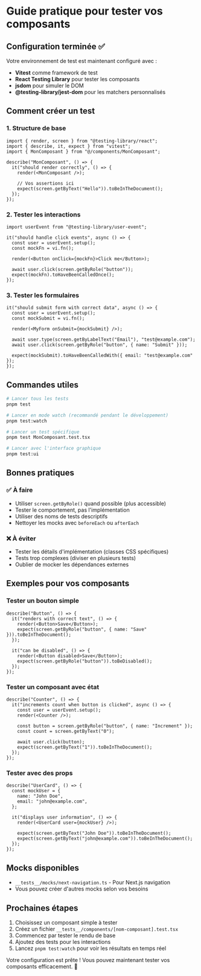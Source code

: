 # Guide pratique pour tester vos composants

## Configuration terminée ✅

Votre environnement de test est maintenant configuré avec :

- **Vitest** comme framework de test
- **React Testing Library** pour tester les composants
- **jsdom** pour simuler le DOM
- **@testing-library/jest-dom** pour les matchers personnalisés

## Comment créer un test

### 1. Structure de base

```tsx
import { render, screen } from "@testing-library/react";
import { describe, it, expect } from "vitest";
import { MonComposant } from "@/components/MonComposant";

describe("MonComposant", () => {
  it("should render correctly", () => {
    render(<MonComposant />);

    // Vos assertions ici
    expect(screen.getByText("Hello")).toBeInTheDocument();
  });
});
```

### 2. Tester les interactions

```tsx
import userEvent from "@testing-library/user-event";

it("should handle click events", async () => {
  const user = userEvent.setup();
  const mockFn = vi.fn();

  render(<Button onClick={mockFn}>Click me</Button>);

  await user.click(screen.getByRole("button"));
  expect(mockFn).toHaveBeenCalledOnce();
});
```

### 3. Tester les formulaires

```tsx
it("should submit form with correct data", async () => {
  const user = userEvent.setup();
  const mockSubmit = vi.fn();

  render(<MyForm onSubmit={mockSubmit} />);

  await user.type(screen.getByLabelText("Email"), "test@example.com");
  await user.click(screen.getByRole("button", { name: "Submit" }));

  expect(mockSubmit).toHaveBeenCalledWith({ email: "test@example.com" });
});
```

## Commandes utiles

```bash
# Lancer tous les tests
pnpm test

# Lancer en mode watch (recommandé pendant le développement)
pnpm test:watch

# Lancer un test spécifique
pnpm test MonComposant.test.tsx

# Lancer avec l'interface graphique
pnpm test:ui
```

## Bonnes pratiques

### ✅ À faire

- Utiliser `screen.getByRole()` quand possible (plus accessible)
- Tester le comportement, pas l'implémentation
- Utiliser des noms de tests descriptifs
- Nettoyer les mocks avec `beforeEach` ou `afterEach`

### ❌ À éviter

- Tester les détails d'implémentation (classes CSS spécifiques)
- Tests trop complexes (diviser en plusieurs tests)
- Oublier de mocker les dépendances externes

## Exemples pour vos composants

### Tester un bouton simple

```tsx
describe("Button", () => {
  it("renders with correct text", () => {
    render(<Button>Save</Button>);
    expect(screen.getByRole("button", { name: "Save" })).toBeInTheDocument();
  });

  it("can be disabled", () => {
    render(<Button disabled>Save</Button>);
    expect(screen.getByRole("button")).toBeDisabled();
  });
});
```

### Tester un composant avec état

```tsx
describe("Counter", () => {
  it("increments count when button is clicked", async () => {
    const user = userEvent.setup();
    render(<Counter />);

    const button = screen.getByRole("button", { name: "Increment" });
    const count = screen.getByText("0");

    await user.click(button);
    expect(screen.getByText("1")).toBeInTheDocument();
  });
});
```

### Tester avec des props

```tsx
describe("UserCard", () => {
  const mockUser = {
    name: "John Doe",
    email: "john@example.com",
  };

  it("displays user information", () => {
    render(<UserCard user={mockUser} />);

    expect(screen.getByText("John Doe")).toBeInTheDocument();
    expect(screen.getByText("john@example.com")).toBeInTheDocument();
  });
});
```

## Mocks disponibles

- `__tests__/mocks/next-navigation.ts` - Pour Next.js navigation
- Vous pouvez créer d'autres mocks selon vos besoins

## Prochaines étapes

1. Choisissez un composant simple à tester
2. Créez un fichier `__tests__/components/[nom-composant].test.tsx`
3. Commencez par tester le rendu de base
4. Ajoutez des tests pour les interactions
5. Lancez `pnpm test:watch` pour voir les résultats en temps réel

Votre configuration est prête ! Vous pouvez maintenant tester vos composants efficacement. 🚀
